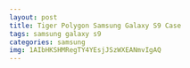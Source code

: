 ```yaml
---
layout: post
title: Tiger Polygon Samsung Galaxy S9 Case
tags: samsung galaxy s9
categories: samsung
img: 1AIbHKSHMRegTY4YEsjJSzWXEANmvIgAQ
---
```

